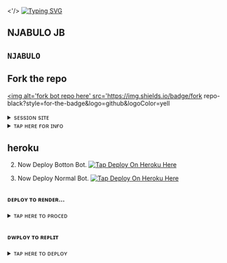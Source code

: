 


<a><'/></a>
<a href="https://git.io/typing-svg"><img src="https://readme-typing-svg.demolab.com?font=red+Ops+One&size=50&pause=1000&color=1BAFBAFF&center=true&width=910&height=100&lines=Njabulo+MD+;A+WHATSAPP+BOT;CREATED+BY+Njabulo+TECH" alt="Typing SVG" /></a>

 
 
 

  ## NJABULO JB 



## `NJABULO`


## Fork the repo

<a href='https://github.com/NjabuloJ/Njabulo-jb1/fork' target="_black"><img alt='fork bot repo here' src='https://img.shields.io/badge/fork repo-black?style=for-the-badge&logo=github&logoColor=yell



</details>

<details>
<summary> sᴇssɪᴏɴ sɪᴛᴇ </summary>
 
   ɢᴇᴛ ʏᴏᴜʀ sᴇssɪᴏɴ ɪᴅ ʜᴇʀᴇ ғᴏʀ ʙᴏᴏᴛᴏᴍ ʙᴏᴛ,👇
    <a href='https://njabulo_jb1-scanner-8309ae116f64.herokuapp.com/' target="_blank"><img alt='Pair Code Your Here' src='https://img.shields.io/badge/Pair Your Code Here-black?style=for-the-badge&logo=git&logoColor=green'/></a>


  ɢᴇᴛ ʏᴏᴜʀ sᴇssɪᴏɴ ɪᴅ ʜᴇʀᴇ ғᴏʀ ɴᴏʀᴍᴀʟ👇
    <a href='https://njabulo jb1.onrender.com/' target="_blank"><img alt='Pair Code Your Here' src='https://img.shields.io/badge/Pair Your Code Here-black?style=for-the-badge&logo=git&logoColor=green'/></a>
</details>






</details>

<details>
<summary>ᴛᴀᴘ ʜᴇʀᴇ ғᴏʀ ɪɴғᴏ</summary>
1. If You don't have a account on panel Create a account.
    <a href='https://bot-hosting.net/?aff=1086839354611212288' target="_blank"><img alt='Create Your Account Now' src='https://img.shields.io/badge/Create Your Account Now-black?style=for-the-badge&logo=discord&logoColor=darkblue'/></a>


2. Now Deploy
   <a href='https://bot-hosting.net/?aff=1086839354611212288' target="_blimg alt='Tap Here For Deployment' src='https://img.shields.io/badge/Tap Deploy On Pannel Here-black?style=for-the-badge&logo=discord&logoColor=darkblue'/></a>
</details>


## heroku 


2. Now Deploy Botton Bot. 
   <a href='https://dashboard.heroku.com/new?template=https://github.com/NjabuloJ/Njabulo-jb1' target="_blank"><img alt='Tap Deploy On Heroku Here' src='https://img.shields.io/badge/Deploy To Heroku Here-black?style=for-the-badge&logo=heroku&logoColor=purple'/></a>

  3. Now Deploy Normal Bot.
     <a href='https://dashboard.heroku.com/new?template=https://github.com/NjabuloJ/Njabulo-jb1' target="_blank"><img alt='Tap Deploy On Heroku Here' src='https://img.shields.io/badge/Deploy To Heroku Here-black?style=for-the-badge&logo=heroku&logoColor=purple'/></a>
</details>









##

#### ᴅᴇᴘʟᴏʏ ᴛᴏ ʀᴇɴᴅᴇʀ...




</details>

<details>
<summary>ᴛᴀᴘ ʜᴇʀᴇ ᴛᴏ ᴘʀᴏᴄᴇᴅ</summary>

1. If You don't have a account in Render. Create a account.
   <a href='https://dashboard.render.com/register' target="_blank"><img alt='Create Your Account Now' src='https://img.shields.io/badge/Create Your Account Now-black?style=for-the-badge&logo=render&logoColor=blue'/></a>

2. Now Deploy
    <a href='https://dashboard.render.com' target="_blank"><img alt='Deploy On Render Here' src='https://img.shields.io/badge/Deploy On Render Here-black?style=for-the-badge&logo=render&logoColor=blue'/></a>
</details>


##


#### ᴅᴡᴘʟᴏʏ ᴛᴏ ʀᴇᴘʟɪᴛ


</details>

<details>
<summary>ᴛᴀᴘ ʜᴇʀᴇ ᴛᴏ ᴅᴇᴘʟᴏʏ</summary>

1. If You Don't Have Account In Replit Create Now.
   <a href='https://replit.com' target="_blank"><img alt='replit' src='https://img.shields.io/badge/Create Your Account Here-black?style=for-the-badge&logo=replit&logoColor=orange'/></a>
   
  
3. Now Deploy Button Bot. 
  <a href='https://replit.com/https://github.com/NjabuloJ/Njabulo-jb1' target="_blank"><img alt='replit' src='https://img.shields.io/badge/DEPLOY ON REPLIT-black?style=for-the-badge&logo=replit&logoColor=orange'/></a>

  3. Now Deploy Normal Bot.
     <a href='https://replit.com/https://github.com/NjabuloJ/Njabulo-jb1' target="_blank"><img alt='replit' src='https://img.shields.io/badge/DEPLOY ON REPLIT-black?style=for-the-badge&logo=replit&logoColor=orange'/></a>
   

<a><img src='https://i.imgur.com/LyHic3i.gif'/></a><a><img src='https://i.imgur.com/LyHic3i.gif'/></a>

      ❤️   
## JB online 🟢 

[![Typing SVG](https://readme-typing-svg.=====================================
